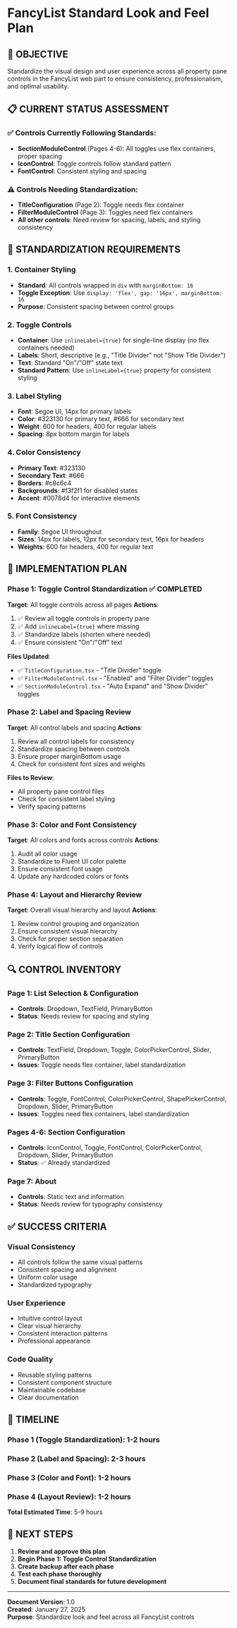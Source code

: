 # FancyList Standard Look and Feel Plan

## 🎯 **OBJECTIVE**
Standardize the visual design and user experience across all property pane controls in the FancyList web part to ensure consistency, professionalism, and optimal usability.

## 📋 **CURRENT STATUS ASSESSMENT**

### **✅ Controls Currently Following Standards:**
- **SectionModuleControl** (Pages 4-6): All toggles use flex containers, proper spacing
- **IconControl**: Toggle controls follow standard pattern
- **FontControl**: Consistent styling and spacing

### **⚠️ Controls Needing Standardization:**
- **TitleConfiguration** (Page 2): Toggle needs flex container
- **FilterModuleControl** (Page 3): Toggles need flex containers
- **All other controls**: Need review for spacing, labels, and styling consistency

## 🎨 **STANDARDIZATION REQUIREMENTS**

### **1. Container Styling**
- **Standard**: All controls wrapped in `div` with `marginBottom: 16`
- **Toggle Exception**: Use `display: 'flex', gap: '16px', marginBottom: 16`
- **Purpose**: Consistent spacing between control groups

### **2. Toggle Controls**
- **Container**: Use `inlineLabel={true}` for single-line display (no flex containers needed)
- **Labels**: Short, descriptive (e.g., "Title Divider" not "Show Title Divider")
- **Text**: Standard "On"/"Off" state text
- **Standard Pattern**: Use `inlineLabel={true}` property for consistent styling

### **3. Label Styling**
- **Font**: Segoe UI, 14px for primary labels
- **Color**: #323130 for primary text, #666 for secondary text
- **Weight**: 600 for headers, 400 for regular labels
- **Spacing**: 8px bottom margin for labels

### **4. Color Consistency**
- **Primary Text**: #323130
- **Secondary Text**: #666
- **Borders**: #c8c6c4
- **Backgrounds**: #f3f2f1 for disabled states
- **Accent**: #0078d4 for interactive elements

### **5. Font Consistency**
- **Family**: Segoe UI throughout
- **Sizes**: 14px for labels, 12px for secondary text, 16px for headers
- **Weights**: 600 for headers, 400 for regular text

## 📝 **IMPLEMENTATION PLAN**

### **Phase 1: Toggle Control Standardization** ✅ **COMPLETED**
**Target**: All toggle controls across all pages
**Actions**:
1. ✅ Review all toggle controls in property pane
2. ✅ Add `inlineLabel={true}` where missing
3. ✅ Standardize labels (shorten where needed)
4. ✅ Ensure consistent "On"/"Off" text

**Files Updated**:
- ✅ `TitleConfiguration.tsx` - "Title Divider" toggle
- ✅ `FilterModuleControl.tsx` - "Enabled" and "Filter Divider" toggles
- ✅ `SectionModuleControl.tsx` - "Auto Expand" and "Show Divider" toggles

### **Phase 2: Label and Spacing Review**
**Target**: All control labels and spacing
**Actions**:
1. Review all control labels for consistency
2. Standardize spacing between controls
3. Ensure proper marginBottom usage
4. Check for consistent font sizes and weights

**Files to Review**:
- All property pane control files
- Check for consistent label styling
- Verify spacing patterns

### **Phase 3: Color and Font Consistency**
**Target**: All colors and fonts across controls
**Actions**:
1. Audit all color usage
2. Standardize to Fluent UI color palette
3. Ensure consistent font usage
4. Update any hardcoded colors or fonts

### **Phase 4: Layout and Hierarchy Review**
**Target**: Overall visual hierarchy and layout
**Actions**:
1. Review control grouping and organization
2. Ensure consistent visual hierarchy
3. Check for proper section separation
4. Verify logical flow of controls

## 🔍 **CONTROL INVENTORY**

### **Page 1: List Selection & Configuration**
- **Controls**: Dropdown, TextField, PrimaryButton
- **Status**: Needs review for spacing and styling

### **Page 2: Title Section Configuration**
- **Controls**: TextField, Dropdown, Toggle, ColorPickerControl, Slider, PrimaryButton
- **Issues**: Toggle needs flex container, label standardization

### **Page 3: Filter Buttons Configuration**
- **Controls**: Toggle, FontControl, ColorPickerControl, ShapePickerControl, Dropdown, Slider, PrimaryButton
- **Issues**: Toggles need flex containers, label standardization

### **Pages 4-6: Section Configuration**
- **Controls**: IconControl, Toggle, FontControl, ColorPickerControl, Dropdown, Slider, PrimaryButton
- **Status**: ✅ Already standardized

### **Page 7: About**
- **Controls**: Static text and information
- **Status**: Needs review for typography consistency

## ✅ **SUCCESS CRITERIA**

### **Visual Consistency**
- All controls follow the same visual patterns
- Consistent spacing and alignment
- Uniform color usage
- Standardized typography

### **User Experience**
- Intuitive control layout
- Clear visual hierarchy
- Consistent interaction patterns
- Professional appearance

### **Code Quality**
- Reusable styling patterns
- Consistent component structure
- Maintainable codebase
- Clear documentation

## 📅 **TIMELINE**

### **Phase 1 (Toggle Standardization)**: 1-2 hours
### **Phase 2 (Label and Spacing)**: 2-3 hours  
### **Phase 3 (Color and Font)**: 1-2 hours
### **Phase 4 (Layout Review)**: 1-2 hours

**Total Estimated Time**: 5-9 hours

## 🎯 **NEXT STEPS**

1. **Review and approve this plan**
2. **Begin Phase 1: Toggle Control Standardization**
3. **Create backup after each phase**
4. **Test each phase thoroughly**
5. **Document final standards for future development**

---

**Document Version**: 1.0  
**Created**: January 27, 2025  
**Purpose**: Standardize look and feel across all FancyList controls 